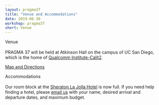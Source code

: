 ```yaml
---
layout: pragma37
title: "Venue and Accommodations"
date: 2019-06-30
workshop: pragma37
short: Venue
---
```


<div class="border37">Venue</div>

<br/>
PRAGMA 37 will be held at Atkinson Hall on the campus of UC San Diego, which
is the home of <a href="http://qi.ucsd.edu/">Qualcomm Institute-Calit2</a>.

[Map and Directions](https://goo.gl/maps/1tcrFyScr9eDTZGb6)


<div class="border37">Accommodations</div>

<br/>
Our room block at the <a
href="https://www.marriott.com/hotels/travel/sanjs-sheraton-la-jolla-hotel/">Sheraton La Jolla Hotel</a> is now full.  If you need help finding a hotel, please  <a
href="mailto:jnguyen@eng.ucsd.edu?subject=pragma37%20hotel%20reservation&cc=ssmallen@ucsd.edu">email us</a> with your name, desired arrival and departure dates, and maximum budget. 


